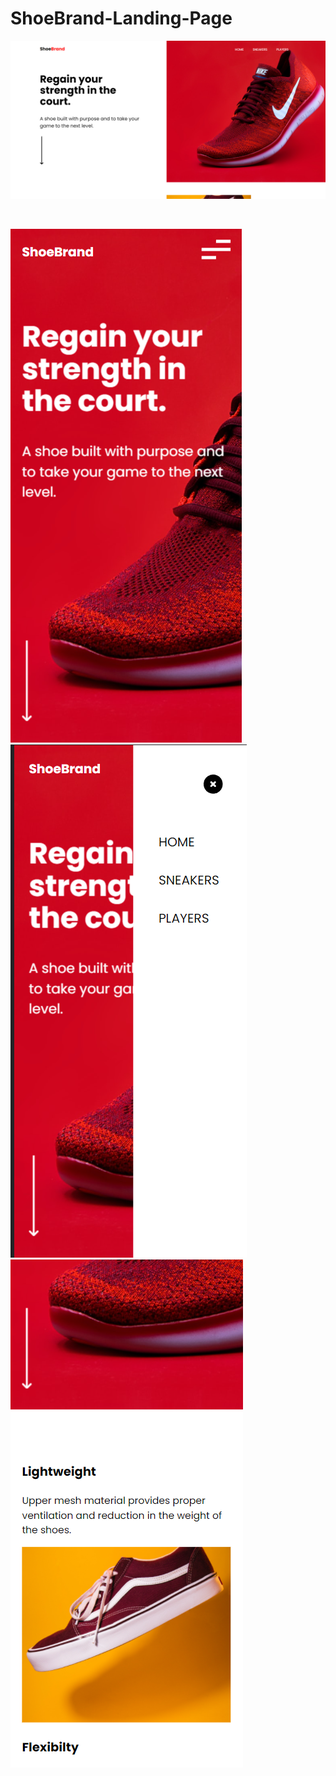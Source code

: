 # ShoeBrand-Landing-Page

![desktop screen](ss1.png)

<br>

![mobile screen 1](ss2.png) ![mobile screen 1](ss4.png) ![mobile screen 1](ss3.png)
